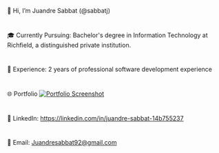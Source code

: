 👋 Hi, I’m Juandre Sabbat (@sabbatj)
#
🎓 Currently Pursuing: Bachelor's degree in Information Technology at Richfield, a distinguished private institution.
#
💼 Experience: 2 years of professional software development experience
#
🌐 Portfolio
[![Portfolio Screenshot](https://github.com/user-attachments/assets/204009f4-79ab-401a-9120-920d36a435f0)](https://2024-port-website.vercel.app/)

#
🔗 LinkedIn: https://linkedin.com/in/juandre-sabbat-14b755237
#
📧 Email: Juandresabbat92@gmail.com
#
 
